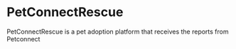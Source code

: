 # PetConnectRescue
PetConnectRescue is a pet adoption platform that receives the reports from Petconnect

